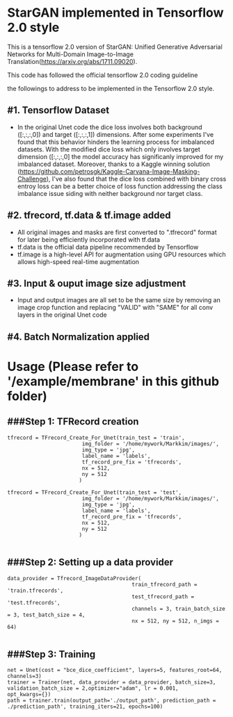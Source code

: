 # StarGAN implemented in Tensorflow 2.0 style 

This is a tensorflow 2.0 version of StarGAN: Unified Generative Adversarial Networks for Multi-Domain Image-to-Image Translation(https://arxiv.org/abs/1711.09020).  

This code has followed the official tensorflow 2.0 coding guideline 

the followings to address to be implemented in the Tensorflow 2.0 style.


#1. Tensorflow Dataset
----------------------------------------------------

 - In the original Unet code the dice loss involves both background ([:,:,:,0]) and target ([:,:,:,1]) dimensions. After some
   experiments I've found that this behavior hinders the learning process for imbalanced datasets. 
   With the modified dice loss which only involves target dimension ([:,:,:,0] the model accuracy has significanly improved for my
   imbalanced dataset. Moreover, thanks to a Kaggle winning solution (https://github.com/petrosgk/Kaggle-Carvana-Image-Masking-Challenge),
   I've also found that the dice loss combined with binary cross entroy loss can be a better choice of loss function addressing the class
   imbalance issue siding with neither background nor target class. 

#2. tfrecord, tf.data & tf.image added
--------------------------------------

 - All original images and masks are first converted to ".tfrecord" format for later being efficiently incorporated with tf.data 
 - tf.data is the official data pipeline recommended by Tensorflow 
 - tf.image is a high-level API for augmentation using GPU resources which allows high-speed real-time augmentation
 
#3. Input & ouput image size adjustment
---------------------------------------

 - Input and output images are all set to be the same size by removing an image crop function and replacing "VALID" with "SAME" for all
   conv layers in the original Unet code 
   

#4. Batch Normalization applied
---------------------------------------



# Usage (Please refer to '/example/membrane' in this github folder)

###Step 1: TFRecord creation
--------------------------
```
tfrecord = TFrecord_Create_For_Unet(train_test = 'train',
                        img_folder = '/home/mywork/Markkim/images/',
                        img_type = 'jpg',
                        label_name = 'labels',
                        tf_record_pre_fix = 'tfrecords',
                        nx = 512,
                        ny = 512
                       )
                       
tfrecord = TFrecord_Create_For_Unet(train_test = 'test',
                        img_folder = '/home/mywork/Markkim/images/',
                        img_type = 'jpg',
                        label_name = 'labels',
                        tf_record_pre_fix = 'tfrecords',
                        nx = 512,
                        ny = 512
                       )
                       
```

###Step 2: Setting up a data provider
-----------------------------------
```
data_provider = Tfrecord_ImageDataProvider(                 
                                        train_tfrecord_path = 'train.tfrecords', 
                                        test_tfrecord_path = 'test.tfrecords', 
                                        channels = 3, train_batch_size = 3, test_batch_size = 4, 
                                        nx = 512, ny = 512, n_imgs = 64)
                                     
```

###Step 3: Training
------------------
```
net = Unet(cost = "bce_dice_coefficient", layers=5, features_root=64, channels=3) 
trainer = Trainer(net, data_provider = data_provider, batch_size=3, validation_batch_size = 2,optimizer="adam", lr = 0.001, 
opt_kwargs={})
path = trainer.train(output_path='./output_path', prediction_path = ./prediction_path', training_iters=21, epochs=100)
```
